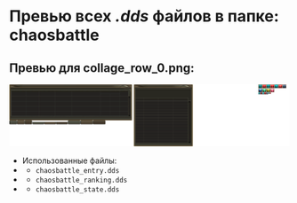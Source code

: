# Превью всех ***.dds*** файлов в папке: chaosbattle
## Превью для collage_row_0.png:
![collage_row_0.png](collage_row_0.png)
- Использованные файлы:
- - ``` chaosbattle_entry.dds ```
- - ``` chaosbattle_ranking.dds ```
- - ``` chaosbattle_state.dds ```
